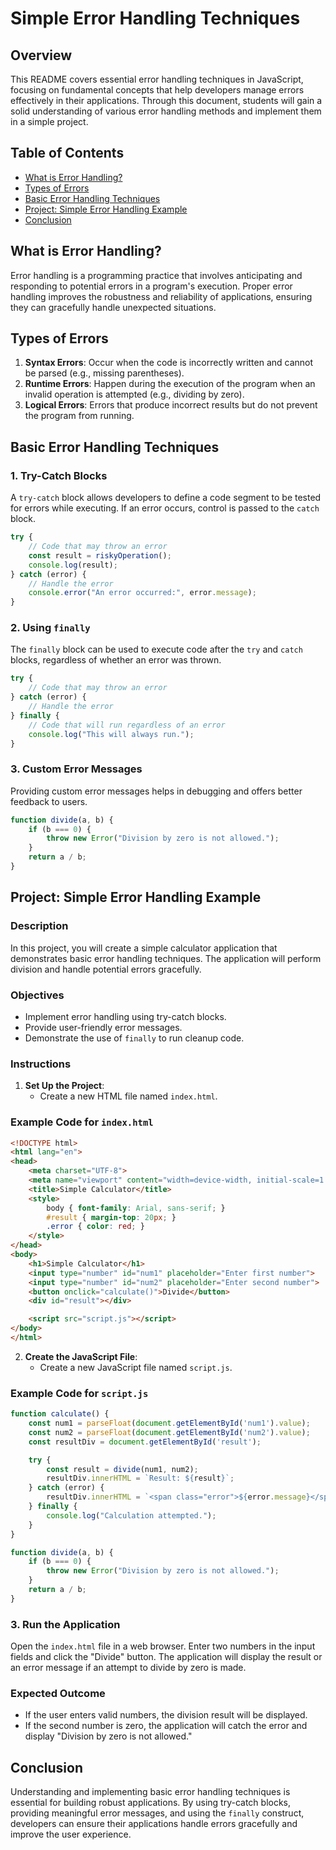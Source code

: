 # Simple Error Handling Techniques

## Overview

This README covers essential error handling techniques in JavaScript, focusing on fundamental concepts that help developers manage errors effectively in their applications. Through this document, students will gain a solid understanding of various error handling methods and implement them in a simple project.

## Table of Contents

- [What is Error Handling?](#what-is-error-handling)
- [Types of Errors](#types-of-errors)
- [Basic Error Handling Techniques](#basic-error-handling-techniques)
- [Project: Simple Error Handling Example](#project-simple-error-handling-example)
- [Conclusion](#conclusion)

## What is Error Handling?

Error handling is a programming practice that involves anticipating and responding to potential errors in a program's execution. Proper error handling improves the robustness and reliability of applications, ensuring they can gracefully handle unexpected situations.

## Types of Errors

1. **Syntax Errors**: Occur when the code is incorrectly written and cannot be parsed (e.g., missing parentheses).
2. **Runtime Errors**: Happen during the execution of the program when an invalid operation is attempted (e.g., dividing by zero).
3. **Logical Errors**: Errors that produce incorrect results but do not prevent the program from running.

## Basic Error Handling Techniques

### 1. Try-Catch Blocks

A `try-catch` block allows developers to define a code segment to be tested for errors while executing. If an error occurs, control is passed to the `catch` block.

```javascript
try {
    // Code that may throw an error
    const result = riskyOperation();
    console.log(result);
} catch (error) {
    // Handle the error
    console.error("An error occurred:", error.message);
}
```

### 2. Using `finally`

The `finally` block can be used to execute code after the `try` and `catch` blocks, regardless of whether an error was thrown.

```javascript
try {
    // Code that may throw an error
} catch (error) {
    // Handle the error
} finally {
    // Code that will run regardless of an error
    console.log("This will always run.");
}
```

### 3. Custom Error Messages

Providing custom error messages helps in debugging and offers better feedback to users.

```javascript
function divide(a, b) {
    if (b === 0) {
        throw new Error("Division by zero is not allowed.");
    }
    return a / b;
}
```

## Project: Simple Error Handling Example

### Description

In this project, you will create a simple calculator application that demonstrates basic error handling techniques. The application will perform division and handle potential errors gracefully.

### Objectives

- Implement error handling using try-catch blocks.
- Provide user-friendly error messages.
- Demonstrate the use of `finally` to run cleanup code.

### Instructions

1. **Set Up the Project**:
   - Create a new HTML file named `index.html`.

### Example Code for `index.html`

```html
<!DOCTYPE html>
<html lang="en">
<head>
    <meta charset="UTF-8">
    <meta name="viewport" content="width=device-width, initial-scale=1.0">
    <title>Simple Calculator</title>
    <style>
        body { font-family: Arial, sans-serif; }
        #result { margin-top: 20px; }
        .error { color: red; }
    </style>
</head>
<body>
    <h1>Simple Calculator</h1>
    <input type="number" id="num1" placeholder="Enter first number">
    <input type="number" id="num2" placeholder="Enter second number">
    <button onclick="calculate()">Divide</button>
    <div id="result"></div>

    <script src="script.js"></script>
</body>
</html>
```

2. **Create the JavaScript File**:
   - Create a new JavaScript file named `script.js`.

### Example Code for `script.js`

```javascript
function calculate() {
    const num1 = parseFloat(document.getElementById('num1').value);
    const num2 = parseFloat(document.getElementById('num2').value);
    const resultDiv = document.getElementById('result');

    try {
        const result = divide(num1, num2);
        resultDiv.innerHTML = `Result: ${result}`;
    } catch (error) {
        resultDiv.innerHTML = `<span class="error">${error.message}</span>`;
    } finally {
        console.log("Calculation attempted.");
    }
}

function divide(a, b) {
    if (b === 0) {
        throw new Error("Division by zero is not allowed.");
    }
    return a / b;
}
```

### 3. Run the Application

Open the `index.html` file in a web browser. Enter two numbers in the input fields and click the "Divide" button. The application will display the result or an error message if an attempt to divide by zero is made.

### Expected Outcome

- If the user enters valid numbers, the division result will be displayed.
- If the second number is zero, the application will catch the error and display "Division by zero is not allowed."

## Conclusion

Understanding and implementing basic error handling techniques is essential for building robust applications. By using try-catch blocks, providing meaningful error messages, and using the `finally` construct, developers can ensure their applications handle errors gracefully and improve the user experience.

